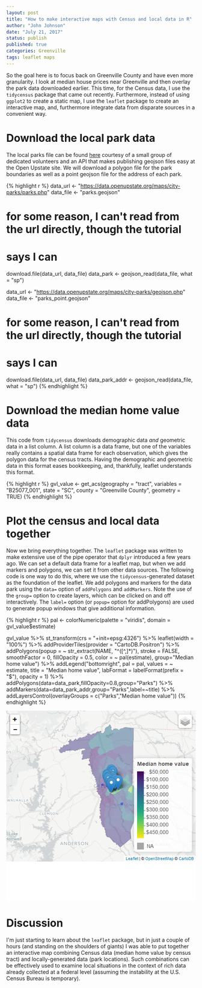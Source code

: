 ```yaml
---
layout: post
title: "How to make interactive maps with Census and local data in R"
author: "John Johnson"
date: "July 21, 2017"
status: publish
published: true
categories: Greenville
tags: leaflet maps
---
```

 
So the goal here is to focus back on Greenville County and have even more granularity. I look at median house prices near Greenville and then overlay the park data downloaded earlier. This time, for the Census data, I use the `tidycensus` package that came out recently. Furthermore, instead of using `ggplot2` to create a static map, I use the `leaflet` package to create an interactive map, and, furthermore integrate data from disparate sources in a convenient way.
 

 

 
 
# Download the local park data
 
The local parks file can be found [here](https://data.openupstate.org/map-layers) courtesy of a small group of dedicated volunteers and an API that makes publishing geojson files easy at the Open Upstate site. We will download a polygon file for the park boundaries as well as a point geojson file for the address of each park.
 

{% highlight r %}
data_url <- "https://data.openupstate.org/maps/city-parks/parks.php"
data_file <- "parks.geojson"
# for some reason, I can't read from the url directly, though the tutorial
# says I can
download.file(data_url, data_file)
data_park <- geojson_read(data_file, what = "sp")
 
data_url <- "https://data.openupstate.org/maps/city-parks/geojson.php"
data_file <- "parks_point.geojson"
# for some reason, I can't read from the url directly, though the tutorial
# says I can
download.file(data_url, data_file)
data_park_addr <- geojson_read(data_file, what = "sp")
{% endhighlight %}
 
# Download the median home value data
 
This code from `tidycensus` downloads demographic data *and* geometric data in a list column. A list column is a data frame, but one of the variables really contains a spatial data frame for each observation, which gives the polygon data for the census tracts. Having the demographic and geometric data in this format eases bookkeeping, and, thankfully, leaflet understands this format.
 

{% highlight r %}
gvl_value <- get_acs(geography = "tract", 
                    variables = "B25077_001", 
                    state = "SC",
                    county = "Greenville County",
                    geometry = TRUE)
{% endhighlight %}
 
# Plot the census and local data together
 
Now we bring everything together. The `leaflet` package was written to make extensive use of the pipe operator that `dplyr` introduced a few years ago. We can set a default data frame for a leaflet map, but when we add markers and polygons, we can set it from other data sources. The following code is one way to do this, where we use the `tidycensus`-generated dataset as the foundation of the leaflet. We add polygons and markers for the data park using the `data=` option of `addPolygons` and `addMarkers`. Note the use of the `group=` option to create layers, which can be clicked on and off interactively. The `label=` option (or `popup=` option for addPolygons) are used to generate popup windows that give additional information.
 

{% highlight r %}
pal <- colorNumeric(palette = "viridis", 
                    domain = gvl_value$estimate)
 
gvl_value %>%
    st_transform(crs = "+init=epsg:4326") %>%
    leaflet(width = "100%") %>%
    addProviderTiles(provider = "CartoDB.Positron") %>%
    addPolygons(popup = ~ str_extract(NAME, "^([^,]*)"),
                stroke = FALSE,
                smoothFactor = 0,
                fillOpacity = 0.5,
                color = ~ pal(estimate),
                group="Median home value") %>%
    addLegend("bottomright", 
              pal = pal, 
              values = ~ estimate,
              title = "Median home value",
              labFormat = labelFormat(prefix = "$"),
              opacity = 1) %>% 
  addPolygons(data=data_park,fillOpacity=0.8,group="Parks") %>% 
  addMarkers(data=data_park_addr,group="Parks",label=~title) %>% 
  addLayersControl(overlayGroups = c("Parks","Median home value"))
{% endhighlight %}

![plot of chunk unnamed-chunk-4](/figures//2017-07-21-r-maps-with-leaflet.Rmdunnamed-chunk-4-1.png)
# Discussion
 
I'm just starting to learn about the `leaflet` package, but in just a couple of hours (and standing on the shoulders of giants) I was able to put together an interactive map combining Census data (median home value by census tract) and locally-generated data (park locations). Such combinations can be effectively used to examine local situations in the context of rich data already collected at a federal level (assuming the instability at the U.S. Census Bureau is temporary).
